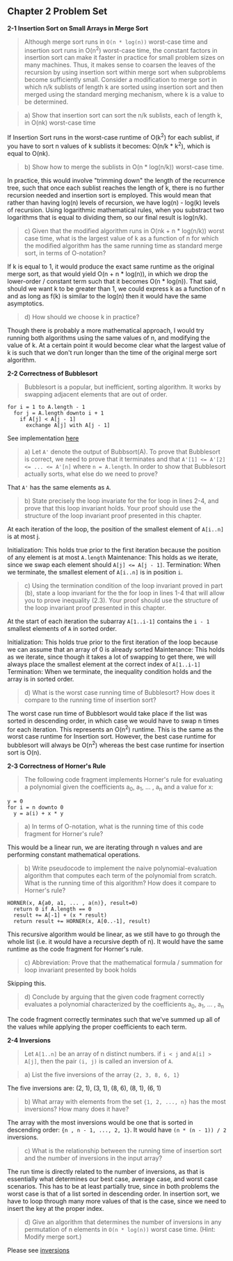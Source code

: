 ## Chapter 2 Problem Set

**2-1 Insertion Sort on Small Arrays in Merge Sort**

> Although merge sort runs in `O(n * log(n))` worst-case time and insertion sort runs in O(n<sup>2</sup>) worst-case time, the constant factors in insertion sort can make it faster in practice for small problem sizes on many machines. Thus, it makes sense to coarsen the leaves of the recursion by using insertion sort within merge sort when subproblems become sufficiently small. Consider a modification to merge sort in which n/k sublists of length k are sorted using insertion sort and then merged using the standard merging mechanism, where k is a value to be determined.

> a) Show that insertion sort can sort the n/k sublists, each of length k, in O(nk) worst-case time

If Insertion Sort runs in the worst-case runtime of O(k<sup>2</sup>) for each sublist, if you have to sort n values of k sublists it becomes: O(n/k * k<sup>2</sup>), which is equal to O(nk).

> b) Show how to merge the sublists in O(n * log(n/k)) worst-case time.

In practice, this would involve "trimming down" the length of the recurrence tree, such that once each sublist reaches the length of k, there is no further recursion needed and insertion sort is employed. This would mean that rather than having log(n) levels of recursion, we have log(n) - log(k) levels of recursion. Using logarithmic mathematical rules, when you substract two logarithms that is equal to dividing them, so our final result is log(n/k).

> c) Given that the modified algorithm runs in O(nk + n * log(n/k)) worst case time, what is the largest value of k as a function of n for which the modified algorithm has the same running time as standard merge sort, in terms of O-notation?

If k is equal to 1, it would produce the exact same runtime as the original merge sort, as that would yield O(n + n * log(n)), in which we drop the lower-order / constant term such that it becomes O(n * log(n)). That said, should we want k to be greater than 1, we could express k as a function of n and as long as f(k) is similar to the log(n) then it would have the same asymptotics.

> d) How should we choose k in practice?

Though there is probably a more mathematical approach, I would try running both algorithms using the same values of n, and modifying the value of k. At a certain point it would become clear what the largest value of k is such that we don't run longer than the time of the original merge sort algorithm.

**2-2 Correctness of Bubblesort**

> Bubblesort is a popular, but inefficient, sorting algorithm. It works by swapping adjacent elements that are out of order.

```
for i = 1 to A.length - 1
  for j = A.length downto i + 1
    if A[j] < A[j - 1]
      exchange A[j] with A[j - 1]
```

See implementation [here](https://github.com/hillmandj/clrs-algorithms/blob/master/ch-2/code/bubblesort.rb)

> a) Let `A'` denote the output of Bubbsort(A). To prove that Bubblesort is correct, we need to prove that it terminates and that `A'[1] <= A'[2] <= ... <= A'[n]` where `n = A.length`. In order to show that Bubblesort actually sorts, what else do we need to prove?

That `A'` has the same elements as `A`.

> b) State precisely the loop invariate for the for loop in lines 2-4, and prove that this loop invariant holds. Your proof should use the structure of the loop invariant proof presented in this chapter.

At each iteration of the loop, the position of the smallest element of `A[i..n]` is at most j.

Initialization: This holds true prior to the first iteration because the position of any element is at most `A.length`
Maintenance: This holds as we iterate, since we swap each element should `A[j] <= A[j - 1]`.
Termination: When we terminate, the smallest element of `A[i..n]` is in position `i`.

> c) Using the termination condition of the loop invariant proved in part (b), state a loop invariant for the the for loop in lines 1-4 that will allow you to prove inequality (2.3). Your proof should use the structure of the loop invariant proof presented in this chapter.

At the start of each iteration the subarray `A[1..i-1]` contains the `i - 1` smallest elements of `A` in sorted order.

Initialization: This holds true prior to the first iteration of the loop because we can assume that an array of 0 is already sorted
Maintenance: This holds as we iterate, since though it takes a lot of swapping to get there, we will always place the smallest element at the correct index of `A[1..i-1]`
Termination: When we terminate, the inequality condition holds and the array is in sorted order.

> d) What is the worst case running time of Bubblesort? How does it compare to the running time of insertion sort?

The worst case run time of Bubblesort would take place if the list was sorted in descending order, in which case we would have to swap n times for each iteration. This represents an O(n<sup>2</sup>) runtime. This is the same as the worst case runtime for Insertion sort. However, the best case runtime for bubblesort will always be O(n<sup>2</sup>) whereas the best case runtime for insertion sort is O(n).

**2-3 Correctness of Horner's Rule**

> The following code fragment implements Horner's rule for evaluating a polynomial given the coefficients a<sub>0</sub>, a<sub>1</sub>, ... , a<sub>n</sub> and a value for x:

```
y = 0
for i = n downto 0
  y = a(i) + x * y
```

> a) In terms of O-notation, what is the running time of this code fragment for Horner's rule?

This would be a linear run, we are iterating through n values and are performing constant mathematical operations.

> b) Write pseudocode to implement the naive polynomial-evaluation algorithm that computes each term of the polynomial from scratch. What is the running time of this algorithm? How does it compare to Horner's rule?

```
HORNER(x, A{a0, a1, ... , a(n)}, result=0)
  return 0 if A.length == 0
  result += A[-1] + (x * result)
  return result += HORNER(x, A[0..-1], result)
```

This recursive algorithm would be linear, as we still have to go through the whole list (i.e. it would have a recursive depth of n). It would have the same runtime as the code fragment for Horner's rule.

> c) Abbreviation: Prove that the mathematical formula / summation for loop invariant presented by book holds

Skipping this.

> d) Conclude by arguing that the given code fragment correctly evaluates a polynomial characterized by the coefficients a<sub>0</sub>, a<sub>1</sub>, ... , a<sub>n</sub>

The code fragment correctly terminates such that we've summed up all of the values while applying the proper coefficients to each term.

**2-4 Inversions**

> Let `A[1..n]` be an array of n distinct numbers. if `i < j` and `A[i] > A[j]`, then the pair `(i, j)` is called an inversion of `A`.

> a) List the five inversions of the array `{2, 3, 8, 6, 1}`

The five inversions are: (2, 1), (3, 1), (8, 6), (8, 1), (6, 1)

> b) What array with elements from the set `{1, 2, ..., n}` has the most inversions? How many does it have?

The array with the most inversions would be one that is sorted in descending order: `{n , n - 1, ..., 2, 1}`. It would have `(n * (n - 1)) / 2` inversions.

> c) What is the relationship between the running time of insertion sort and the number of inversions in the input array?

The run time is directly related to the number of inversions, as that is essentially what determines our best case, average case, and worst case scenarios. This has to be at least partially true, since in both problems the worst case is that of a list sorted in descending order. In insertion sort, we have to loop through many more values of that is the case, since we need to insert the key at the proper index.

> d) Give an algorithm that determines the number of inversions in any permutation of n elements in `O(n * log(n))` worst case time. (Hint: Modify merge sort.)

Please see [inversions](https://github.com/hillmandj/clrs-algorithms/blob/master/ch-2/code/count_inversions.rb)
